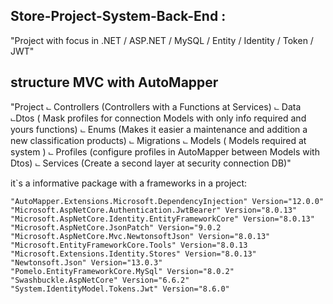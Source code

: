 ## Store-Project-System-Back-End : 

  "Project with focus in .NET / ASP.NET / MySQL / Entity / Identity / Token / JWT"

## structure MVC with AutoMapper
  "Project
    ⨽ Controllers  (Controllers with a Functions at Services)
       ⨽ Data
          ⨽Dtos ( Mask profiles for connection Models with only info required and yours functions)
       ⨽ Enums (Makes it easier a maintenance and addition a new classification products)
    ⨽ Migrations
    ⨽ Models ( Models required at system ) 
    ⨽ Profiles (configure profiles in AutoMapper between Models with Dtos)
    ⨽ Services (Create a second layer at security connection DB)"

it`s a informative package with a frameworks in a project:

    "AutoMapper.Extensions.Microsoft.DependencyInjection" Version="12.0.0"
    "Microsoft.AspNetCore.Authentication.JwtBearer" Version="8.0.13"
    "Microsoft.AspNetCore.Identity.EntityFrameworkCore" Version="8.0.13"
    "Microsoft.AspNetCore.JsonPatch" Version="9.0.2
    "Microsoft.AspNetCore.Mvc.NewtonsoftJson" Version="8.0.13"
    "Microsoft.EntityFrameworkCore.Tools" Version="8.0.13
    "Microsoft.Extensions.Identity.Stores" Version="8.0.13"
    "Newtonsoft.Json" Version="13.0.3"
    "Pomelo.EntityFrameworkCore.MySql" Version="8.0.2"
    "Swashbuckle.AspNetCore" Version="6.6.2"
    "System.IdentityModel.Tokens.Jwt" Version="8.6.0"
